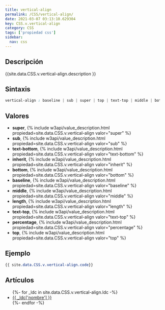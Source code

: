 ```yaml
---
title: vertical-align
permalink: /CSS/vertical-align/
date: 2021-03-07 03:13:10.629304
key: CSS.v.vertical-align
category: CSS
tags: ['propiedad css']
sidebar: 
  nav: css
---
```


## Descripción
{{site.data.CSS.v.vertical-align.description }}

## Sintaxis
~~~css
vertical-align : baseline | sub | super | top | text-top | middle | bottom | text-bottom | <percentage> | <length> | inherit
~~~

## Valores
* **super**,  {% include w3api/value_description.html propiedad=site.data.CSS.v.vertical-align valor="super" %}
* **sub**,  {% include w3api/value_description.html propiedad=site.data.CSS.v.vertical-align valor="sub" %}
* **text-bottom**,  {% include w3api/value_description.html propiedad=site.data.CSS.v.vertical-align valor="text-bottom" %}
* **inherit**,  {% include w3api/value_description.html propiedad=site.data.CSS.v.vertical-align valor="inherit" %}
* **bottom**,  {% include w3api/value_description.html propiedad=site.data.CSS.v.vertical-align valor="bottom" %}
* **baseline**,  {% include w3api/value_description.html propiedad=site.data.CSS.v.vertical-align valor="baseline" %}
* **middle**,  {% include w3api/value_description.html propiedad=site.data.CSS.v.vertical-align valor="middle" %}
* **length**,  {% include w3api/value_description.html propiedad=site.data.CSS.v.vertical-align valor="length" %}
* **text-top**,  {% include w3api/value_description.html propiedad=site.data.CSS.v.vertical-align valor="text-top" %}
* **percentage**,  {% include w3api/value_description.html propiedad=site.data.CSS.v.vertical-align valor="percentage" %}
* **top**,  {% include w3api/value_description.html propiedad=site.data.CSS.v.vertical-align valor="top" %}

## Ejemplo
~~~css
{{ site.data.CSS.v.vertical-align.code}}
~~~

## Artículos
<ul>
{%- for _ldc in site.data.CSS.v.vertical-align.ldc -%}
   <li>
       <a href="{{_ldc['url'] }}">{{ _ldc['nombre'] }}</a>
   </li>
{%- endfor -%}
</ul>
